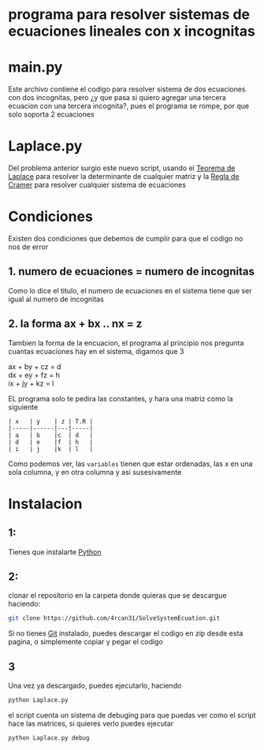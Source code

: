 # programa para resolver sistemas de ecuaciones lineales con x incognitas


# main.py
Este archivo contiene el codigo para resolver sistema de dos ecuaciones con dos incognitas, pero ¿y que pasa si quiero agregar una tercera ecuacion con una tercera 
incognita?, pues el programa se rompe, por que solo soporta 2 ecuaciones


# Laplace.py
Del problema anterior surgio este nuevo script, usando el [Teorema de Laplace](https://es.wikipedia.org/wiki/Teorema_de_Laplace) para resolver la determinante
de cualquier matriz y la [Regla de Cramer](https://es.wikipedia.org/wiki/Regla_de_Cramer) para resolver cualquier sistema de ecuaciones

# Condiciones
Existen dos condiciones que debemos de cumplir para que el codigo no nos de error 

## 1. numero de ecuaciones = numero de incognitas
 Como lo dice el titulo, el numero de ecuaciones en el sistema tiene que ser igual al numero de incognitas
## 2. la forma ax + bx .. nx = z
  Tambien la forma de la encuacion, el programa al principio nos pregunta cuantas ecuaciones hay en el sistema, digamos que 3

  ax + by + cz = d  
  dx + ey + fz = h  
  ix + jy + kz = l
 
 EL programa solo te pedira las constantes, y hara una matriz como la siguiente
  ```
| x   | y    | z | T.R |
|-----|------|---|-----|
| a   | b    |c  | d   |
| d   | e    |f  | h   |
| i   | j    |k  | l   |
```
Como podemos ver, las `variables` tienen que estar ordenadas, las x en una sola columna, y en otra columna y asi susesivamente

# Instalacion
## 1:
Tienes que instalarte [Python](https://www.python.org/) 
## 2:
clonar el repositorio en la carpeta donde quieras que se descargue haciendo:  
```sh
git clone https://github.com/4rcan31/SolveSystemEcuation.git
```
Si no tienes [Git](https://git-scm.com/) instalado, puedes descargar el codigo en zip desde esta pagina, o simplemente copiar y pegar el codigo
## 3
Una vez ya descargado, puedes ejecutarlo, haciendo  
```sh
python Laplace.py
```
el script cuenta un sistema de debuging para que puedas ver como el script hace las matrices, si quieres verlo puedes ejecutar  
```sh
python Laplace.py debug
```


 